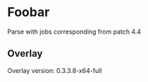 # Foobar

Parse with jobs corresponding from patch 4.4

## Overlay

Overlay version: 0.3.3.8-x64-full